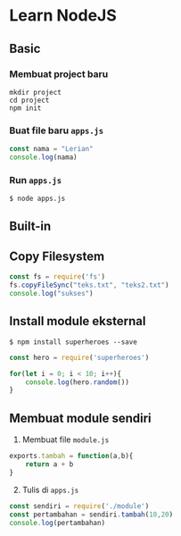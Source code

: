 # Learn NodeJS

## Basic

### Membuat project baru

```console
mkdir project
cd project
npm init
```

### Buat file baru `apps.js`

```js
const nama = "Lerian"
console.log(nama)
```

### Run `apps.js`

```console
$ node apps.js
```

## Built-in

## Copy Filesystem

```js
const fs = require('fs')
fs.copyFileSync("teks.txt", "teks2.txt")
console.log("sukses")
```

## Install module eksternal

```console
$ npm install superheroes --save
```

```js
const hero = require('superheroes')

for(let i = 0; i < 10; i++){
    console.log(hero.random())
}
```

## Membuat module sendiri

1. Membuat file `module.js`

```js
exports.tambah = function(a,b){
    return a + b
}
```

2. Tulis di `apps.js`

```js
const sendiri = require('./module')
const pertambahan = sendiri.tambah(10,20)
console.log(pertambahan)
```